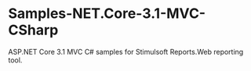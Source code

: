 # Samples-NET.Core-3.1-MVC-CSharp
ASP.NET Core 3.1 MVC C# samples for Stimulsoft Reports.Web reporting tool.
